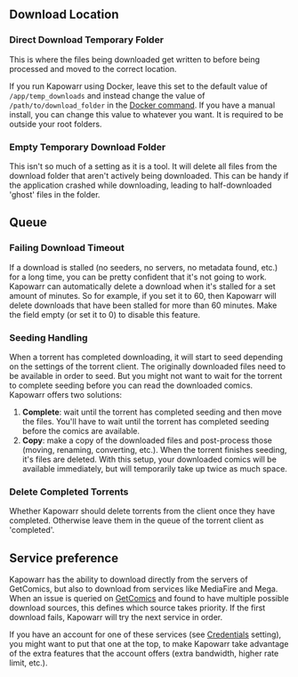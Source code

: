 ## Download Location

### Direct Download Temporary Folder

This is where the files being downloaded get written to before being processed and moved to the correct location.

If you run Kapowarr using Docker, leave this set to the default value of `/app/temp_downloads` and instead change the value of `/path/to/download_folder` in the [Docker command](../installation/docker.md#launch-container). If you have a manual install, you can change this value to whatever you want. It is required to be outside your root folders.

### Empty Temporary Download Folder

This isn't so much of a setting as it is a tool. It will delete all files from the download folder that aren't actively being downloaded. This can be handy if the application crashed while downloading, leading to half-downloaded 'ghost' files in the folder.  

## Queue

### Failing Download Timeout

If a download is stalled (no seeders, no servers, no metadata found, etc.) for a long time, you can be pretty confident that it's not going to work. Kapowarr can automatically delete a download when it's stalled for a set amount of minutes. So for example, if you set it to 60, then Kapowarr will delete downloads that have been stalled for more than 60 minutes. Make the field empty (or set it to 0) to disable this feature.

### Seeding Handling

When a torrent has completed downloading, it will start to seed depending on the settings of the torrent client. The originally downloaded files need to be available in order to seed. But you might not want to wait for the torrent to complete seeding before you can read the downloaded comics. Kapowarr offers two solutions:

1. **Complete**: wait until the torrent has completed seeding and then move the files. You'll have to wait until the torrent has completed seeding before the comics are available.
2. **Copy**: make a copy of the downloaded files and post-process those (moving, renaming, converting, etc.). When the torrent finishes seeding, it's files are deleted. With this setup, your downloaded comics will be available immediately, but will temporarily take up twice as much space.

### Delete Completed Torrents

Whether Kapowarr should delete torrents from the client once they have completed. Otherwise leave them in the queue of the torrent client as 'completed'.

## Service preference

Kapowarr has the ability to download directly from the servers of GetComics, but also to download from services like MediaFire and Mega. When an issue is queried on [GetComics](https://getcomics.org/) and found to have multiple possible download sources, this defines which source takes priority. If the first download fails, Kapowarr will try the next service in order.

If you have an account for one of these services (see [Credentials](./downloadclients.md#credentials) setting), you might want to put that one at the top, to make Kapowarr take advantage of the extra features that the account offers (extra bandwidth, higher rate limit, etc.).  
